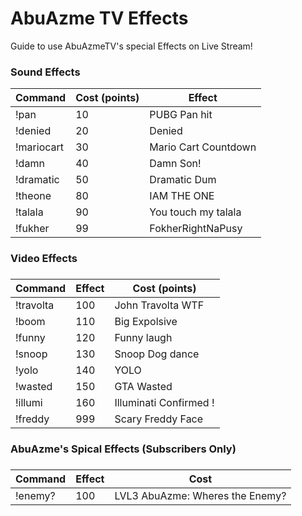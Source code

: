 # AbuAzme TV Effects

Guide to use AbuAzmeTV's special Effects on Live Stream!


<h3> Sound Effects </h3>

| Command | Cost (points) | Effect |
|---|---|---|
| !pan | 10 |PUBG Pan hit |
| !denied | 20 | Denied |
| !mariocart | 30 | Mario Cart Countdown |   
| !damn | 40 | Damn Son! |   
| !dramatic | 50 | Dramatic Dum | 
| !theone | 80 | IAM THE ONE |
| !talala | 90 | You touch my talala |
| !fukher | 99 | FokherRightNaPusy


<h3>Video Effects<h3>

| Command  | Effect | Cost (points) |
|---|---|---|
| !travolta | 100 | John Travolta WTF | 
| !boom | 110 |  Big Expolsive |  
| !funny | 120 | Funny laugh | 
| !snoop | 130 | Snoop Dog dance |    
| !yolo | 140 | YOLO | 
| !wasted | 150 | GTA Wasted | 
| !illumi | 160 | Illuminati Confirmed ! |
| !freddy | 999 | Scary Freddy Face |




<h3>AbuAzme's Spical Effects (Subscribers Only)<h3>

| Command  | Effect | Cost | 
|---|---|---|
| !enemy? | 100 | LVL3 AbuAzme: Wheres the Enemy? |




  
